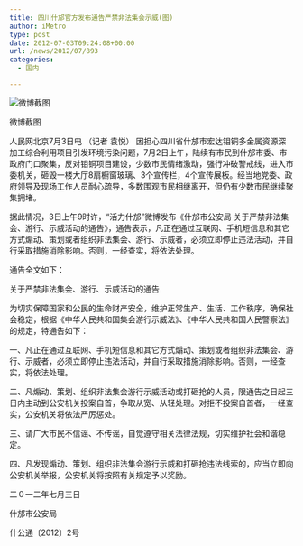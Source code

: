 ```yaml
---
title: 四川什邡官方发布通告严禁非法集会示威(图)
author: iMetro
type: post
date: 2012-07-03T09:24:08+00:00
url: /news/2012/07/893
categories:
  - 国内

---
```

![微博截图][1]

微博截图

人民网北京7月3日电 （记者 袁悦） 因担心四川省什邡市宏达钼铜多金属资源深加工综合利用项目引发环境污染问题，7月2日上午，陆续有市民到什邡市委、市政府门口聚集，反对钼铜项目建设，少数市民情绪激动，强行冲破警戒线，进入市委机关，砸毁一楼大厅8扇橱窗玻璃、3个宣传栏，4个宣传展板。经当地党委、政府领导及现场工作人员耐心疏导，多数围观市民相继离开，但仍有少数市民继续聚集拥堵。

据此情况，3日上午9时许，“活力什邡”微博发布《什邡市公安局 关于严禁非法集会、游行、示威活动的通告》，通告表示，凡正在通过互联网、手机短信息和其它方式煽动、策划或者组织非法集会、游行、示威者，必须立即停止违法活动，并自行采取措施消除影响。否则，一经查实，将依法处理。

通告全文如下：

关于严禁非法集会、游行、示威活动的通告

为切实保障国家和公民的生命财产安全，维护正常生产、生活、工作秩序，确保社会稳定，根据《中华人民共和国集会游行示威法》、《中华人民共和国人民警察法》的规定，特通告如下：

一、凡正在通过互联网、手机短信息和其它方式煽动、策划或者组织非法集会、游行、示威者，必须立即停止违法活动，并自行采取措施消除影响。否则，一经查实，将依法处理。

二、凡煽动、策划、组织非法集会游行示威活动或打砸抢的人员，限通告之日起三日内主动到公安机关投案自首，争取从宽、从轻处理。对拒不投案自首者，一经查实，公安机关将依法严厉惩处。

三、请广大市民不信谣、不传谣，自觉遵守相关法律法规，切实维护社会和谐稳定。

四、凡发现煽动、策划、组织非法集会游行示威和打砸抢违法线索的，应当立即向公安机关举报，公安机关将按照有关规定予以奖励。

二０一二年七月三日

什邡市公安局

什公通〔2012〕2号

 [1]: http://y0.ifengimg.com/news_spider/dci_2012/07/4b6c3efd869569e32263a5517f21fe81.jpg